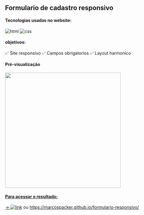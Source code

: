 ## Formulario de cadastro responsivo
#### Tecnologias usadas no website:
![html](https://img.shields.io/badge/HTML-239120?style=for-the-badge&logo=html5&logoColor=white)
![css](https://img.shields.io/badge/CSS3-1572B6?style=for-the-badge&logo=css3&logoColor=white)

#### objetivos:

✅ Site responsivo
✅ Campos obrigatorios
✅ Layout harmonico

#### Pré-visualização

<div align="left">
  <a href="https://github.com/marcospacker">
  <img height="380em" src="https://user-images.githubusercontent.com/106535353/179614181-ead7af05-110a-4794-b54d-e2033260cf97.png"/>
</div>





#### Para acessar o resultado:

→ [![link](https://img.shields.io/website-up-down-green-red/http/monip.org.svg)](https://marcospacker.github.io/formulario-responsivo/) ou https://marcospacker.github.io/formulario-responsivo/



